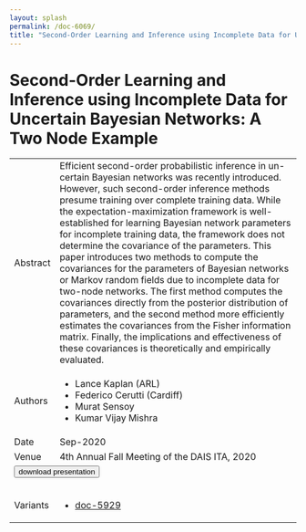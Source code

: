```yaml
---
layout: splash
permalink: /doc-6069/
title: "Second-Order Learning and Inference using Incomplete Data for Uncertain Bayesian Networks: A Two Node Example"
---
```


# Second-Order Learning and Inference using Incomplete Data for Uncertain Bayesian Networks: A Two Node Example

<table>
    <tbody>
    <tr>
        <td>Abstract</td>
        <td>Efficient second-order probabilistic inference in un- certain Bayesian networks was recently introduced. However, such second-order inference methods presume training over complete training data. While the expectation-maximization framework is well-established for learning Bayesian network parameters for incomplete training data, the framework does not determine the covariance of the parameters. This paper introduces two methods to compute the covariances for the parameters of Bayesian networks or Markov random fields due to incomplete data for two-node networks. The first method computes the covariances directly from the posterior distribution of parameters, and the second method more efficiently estimates the covariances from the Fisher information matrix. Finally, the implications and effectiveness of these covariances is theoretically and empirically evaluated.</td>
    </tr>
    <tr>
        <td>Authors</td>
        <td>
            <ul>
                <li>Lance Kaplan (ARL)</li>
                <li>Federico Cerutti (Cardiff)</li>
                <li>Murat Sensoy</li>
                <li>Kumar Vijay Mishra</li>
            </ul>
        </td>
    </tr>
    <tr>
        <td>Date</td>
        <td>Sep-2020</td>
    </tr>
    <tr>
        <td>Venue</td>
        <td>4th Annual Fall Meeting of the DAIS ITA, 2020</td>
    </tr>
        <tr>
            <td colspan="2">
                <form method="get" action="https://dais-ita.org/sites/default/files/5171_slides.pdf">
                    <button type="submit">download presentation</button>
                </form>
            </td>
        </tr>
        <tr>
            <td>Variants</td>
            <td>
                <ul>
                    <li><a href="\doc-5929\">doc-5929</a></li>
                </ul>
            </td>
        </tr>
    </tbody>
</table>
